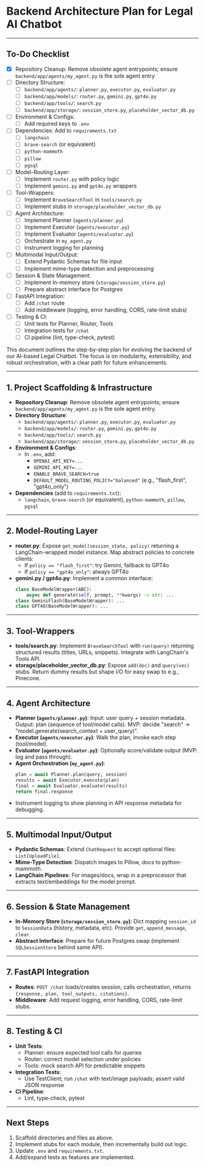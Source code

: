 # Backend Architecture Plan for Legal AI Chatbot

---

## To-Do Checklist

- [x] Repository Cleanup: Remove obsolete agent entrypoints; ensure `backend/app/agents/my_agent.py` is the sole agent entry
- [ ] Directory Structure:
  - [ ] `backend/app/agents/`: `planner.py`, `executor.py`, `evaluator.py`
  - [ ] `backend/app/models/`: `router.py`, `gemini.py`, `gpt4o.py`
  - [ ] `backend/app/tools/`: `search.py`
  - [ ] `backend/app/storage/`: `session_store.py`, `placeholder_vector_db.py`
- [ ] Environment & Configs:
  - [ ] Add required keys to `.env`
- [ ] Dependencies: Add to `requirements.txt`
  - [ ] `langchain`
  - [ ] `brave-search` (or equivalent)
  - [ ] `python-mammoth`
  - [ ] `pillow`
  - [ ] `pgsql`
- [ ] Model-Routing Layer:
  - [ ] Implement `router.py` with policy logic
  - [ ] Implement `gemini.py` and `gpt4o.py` wrappers
- [ ] Tool-Wrappers:
  - [ ] Implement `BraveSearchTool` in `tools/search.py`
  - [ ] Implement stubs in `storage/placeholder_vector_db.py`
- [ ] Agent Architecture:
  - [ ] Implement Planner (`agents/planner.py`)
  - [ ] Implement Executor (`agents/executor.py`)
  - [ ] Implement Evaluator (`agents/evaluator.py`)
  - [ ] Orchestrate in `my_agent.py`
  - [ ] Instrument logging for planning
- [ ] Multimodal Input/Output:
  - [ ] Extend Pydantic Schemas for file input
  - [ ] Implement mime-type detection and preprocessing
- [ ] Session & State Management:
  - [ ] Implement in-memory store (`storage/session_store.py`)
  - [ ] Prepare abstract interface for Postgres
- [ ] FastAPI Integration:
  - [ ] Add `/chat` route
  - [ ] Add middleware (logging, error handling, CORS, rate-limit stubs)
- [ ] Testing & CI:
  - [ ] Unit tests for Planner, Router, Tools
  - [ ] Integration tests for `/chat`
  - [ ] CI pipeline (lint, type-check, pytest)

This document outlines the step-by-step plan for evolving the backend of our AI-based Legal Chatbot. The focus is on modularity, extensibility, and robust orchestration, with a clear path for future enhancements.

---

## 1. Project Scaffolding & Infrastructure

- **Repository Cleanup**: Remove obsolete agent entrypoints; ensure `backend/app/agents/my_agent.py` is the sole agent entry.
- **Directory Structure**:
  - `backend/app/agents/`: `planner.py`, `executor.py`, `evaluator.py`
  - `backend/app/models/`: `router.py`, `gemini.py`, `gpt4o.py`
  - `backend/app/tools/`: `search.py`
  - `backend/app/storage/`: `session_store.py`, `placeholder_vector_db.py`
- **Environment & Configs**:
  - In `.env`, add:
    - `OPENAI_API_KEY=...`
    - `GEMINI_API_KEY=...`
    - `ENABLE_BRAVE_SEARCH=true`
    - `DEFAULT_MODEL_ROUTING_POLICY="balanced"` (e.g., "flash_first", "gpt4o_only")
- **Dependencies** (add to `requirements.txt`):
  - `langchain`, `brave-search` (or equivalent), `python-mammoth`, `pillow`, `pgsql`

---

## 2. Model-Routing Layer

- **router.py**: Expose `get_model(session_state, policy)` returning a LangChain-wrapped model instance. Map abstract policies to concrete clients:
  - If `policy == "flash_first"`: try Gemini, fallback to GPT4o
  - If `policy == "gpt4o_only"`: always GPT4o
- **gemini.py / gpt4o.py**: Implement a common interface:
  ```python
  class BaseModelWrapper(ABC):
      async def generate(self, prompt, **kwargs) -> str: ...
  class GeminiFlash(BaseModelWrapper): ...
  class GPT4O(BaseModelWrapper): ...
  ```

---

## 3. Tool-Wrappers

- **tools/search.py**: Implement `BraveSearchTool` with `run(query)` returning structured results (titles, URLs, snippets). Integrate with LangChain's Tools API.
- **storage/placeholder_vector_db.py**: Expose `add(doc)` and `query(vec)` stubs. Return dummy results but shape I/O for easy swap to e.g., Pinecone.

---

## 4. Agent Architecture

- **Planner (`agents/planner.py`)**: Input: user query + session metadata. Output: plan (sequence of tool/model calls). MVP: decide "search" → "model.generate(search_context + user_query)".
- **Executor (`agents/executor.py`)**: Walk the plan, invoke each step (tool/model).
- **Evaluator (`agents/evaluator.py`)**: Optionally score/validate output (MVP: log and pass through).
- **Agent Orchestration (`my_agent.py`)**:
  ```python
  plan = await Planner.plan(query, session)
  results = await Executor.execute(plan)
  final = await Evaluator.evaluate(results)
  return final.response
  ```
- Instrument logging to show planning in API response metadata for debugging.

---

## 5. Multimodal Input/Output

- **Pydantic Schemas**: Extend `ChatRequest` to accept optional files: `List[UploadFile]`.
- **Mime-Type Detection**: Dispatch images to Pillow, docs to python-mammoth.
- **LangChain Pipelines**: For images/docs, wrap in a preprocessor that extracts text/embeddings for the model prompt.

---

## 6. Session & State Management

- **In-Memory Store (`storage/session_store.py`)**: Dict mapping `session_id` to `SessionData` (history, metadata, etc). Provide `get`, `append_message`, `clear`.
- **Abstract Interface**: Prepare for future Postgres swap (implement `SQLSessionStore` behind same API).

---

## 7. FastAPI Integration

- **Routes**: `POST /chat` loads/creates session, calls orchestration, returns `{response, plan, tool_outputs, citations}`.
- **Middleware**: Add request logging, error handling, CORS, rate-limit stubs.

---

## 8. Testing & CI

- **Unit Tests**:
  - Planner: ensure expected tool calls for queries
  - Router: correct model selection under policies
  - Tools: mock search API for predictable snippets
- **Integration Tests**:
  - Use TestClient; run `/chat` with text/image payloads; assert valid JSON response
- **CI Pipeline**:
  - Lint, type-check, pytest

---

## Next Steps

1. Scaffold directories and files as above.
2. Implement stubs for each module, then incrementally build out logic.
3. Update `.env` and `requirements.txt`.
4. Add/expand tests as features are implemented.